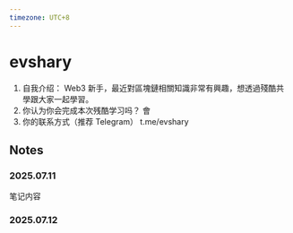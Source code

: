 ```yaml
---
timezone: UTC+8
---
```


# evshary

1. 自我介绍：
     Web3 新手，最近對區塊鏈相關知識非常有興趣，想透過殘酷共學跟大家一起學習。
2. 你认为你会完成本次残酷学习吗？
     會
3. 你的联系方式（推荐 Telegram）
     t.me/evshary

## Notes

<!-- Content_START -->

### 2025.07.11

笔记内容

### 2025.07.12

<!-- Content_END -->

